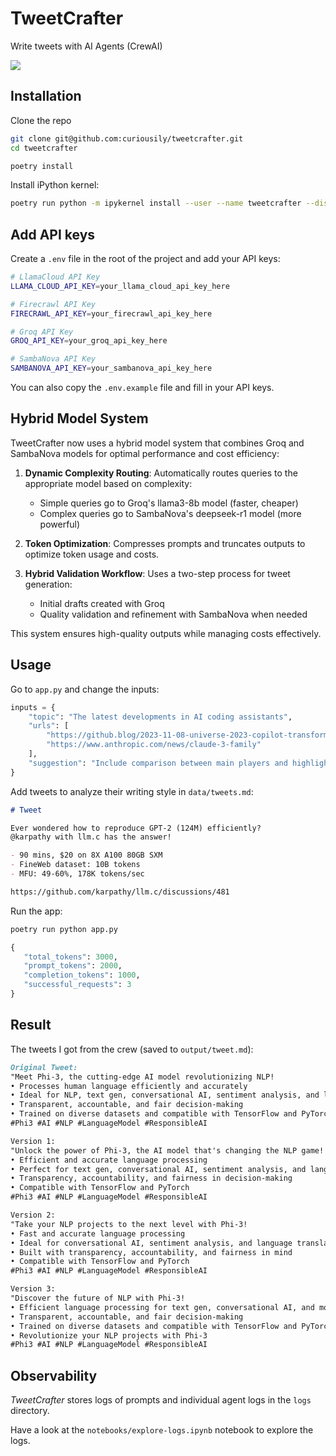 # TweetCrafter

Write tweets with AI Agents (CrewAI)

<a href="https://www.mlexpert.io/bootcamp" target="_blank">
  <img src="https://raw.githubusercontent.com/curiousily/tweetcrafter/master/.github/tweetcrafter.png">
</a>

## Installation

Clone the repo

```sh
git clone git@github.com:curiousily/tweetcrafter.git
cd tweetcrafter
```

```sh
poetry install
```

Install iPython kernel:

```sh
poetry run python -m ipykernel install --user --name tweetcrafter --display-name "Python (tweetcrafter)"
```

## Add API keys

Create a `.env` file in the root of the project and add your API keys:

```sh
# LlamaCloud API Key
LLAMA_CLOUD_API_KEY=your_llama_cloud_api_key_here

# Firecrawl API Key
FIRECRAWL_API_KEY=your_firecrawl_api_key_here

# Groq API Key
GROQ_API_KEY=your_groq_api_key_here

# SambaNova API Key
SAMBANOVA_API_KEY=your_sambanova_api_key_here
```

You can also copy the `.env.example` file and fill in your API keys.

## Hybrid Model System

TweetCrafter now uses a hybrid model system that combines Groq and SambaNova models for optimal performance and cost efficiency:

1. **Dynamic Complexity Routing**: Automatically routes queries to the appropriate model based on complexity:
   - Simple queries go to Groq's llama3-8b model (faster, cheaper)
   - Complex queries go to SambaNova's deepseek-r1 model (more powerful)

2. **Token Optimization**: Compresses prompts and truncates outputs to optimize token usage and costs.

3. **Hybrid Validation Workflow**: Uses a two-step process for tweet generation:
   - Initial drafts created with Groq
   - Quality validation and refinement with SambaNova when needed

This system ensures high-quality outputs while managing costs effectively.

## Usage

Go to `app.py` and change the inputs:

```py
inputs = {
    "topic": "The latest developments in AI coding assistants",
    "urls": [
        "https://github.blog/2023-11-08-universe-2023-copilot-transforms-into-an-ai-powered-developer-experience/",
        "https://www.anthropic.com/news/claude-3-family"
    ],
    "suggestion": "Include comparison between main players and highlight innovative features.",
}
```

Add tweets to analyze their writing style in `data/tweets.md`:

```md
# Tweet

Ever wondered how to reproduce GPT-2 (124M) efficiently?
@karpathy with llm.c has the answer!

- 90 mins, $20 on 8X A100 80GB SXM
- FineWeb dataset: 10B tokens
- MFU: 49-60%, 178K tokens/sec

https://github.com/karpathy/llm.c/discussions/481
```

Run the app:

```sh
poetry run python app.py
```

```py
{
   "total_tokens": 3000,
   "prompt_tokens": 2000,
   "completion_tokens": 1000,
   "successful_requests": 3
}
```

## Result

The tweets I got from the crew (saved to `output/tweet.md`):

```md
Original Tweet:
"Meet Phi-3, the cutting-edge AI model revolutionizing NLP! 
• Processes human language efficiently and accurately
• Ideal for NLP, text gen, conversational AI, sentiment analysis, and language translation
• Transparent, accountable, and fair decision-making
• Trained on diverse datasets and compatible with TensorFlow and PyTorch
#Phi3 #AI #NLP #LanguageModel #ResponsibleAI

Version 1:
"Unlock the power of Phi-3, the AI model that's changing the NLP game! 
• Efficient and accurate language processing
• Perfect for text gen, conversational AI, sentiment analysis, and language translation
• Transparency, accountability, and fairness in decision-making
• Compatible with TensorFlow and PyTorch
#Phi3 #AI #NLP #LanguageModel #ResponsibleAI

Version 2:
"Take your NLP projects to the next level with Phi-3! 
• Fast and accurate language processing
• Ideal for conversational AI, sentiment analysis, and language translation
• Built with transparency, accountability, and fairness in mind
• Compatible with TensorFlow and PyTorch
#Phi3 #AI #NLP #LanguageModel #ResponsibleAI

Version 3:
"Discover the future of NLP with Phi-3! 
• Efficient language processing for text gen, conversational AI, and more
• Transparent, accountable, and fair decision-making
• Trained on diverse datasets and compatible with TensorFlow and PyTorch
• Revolutionize your NLP projects with Phi-3
#Phi3 #AI #NLP #LanguageModel #ResponsibleAI
```

## Observability

_TweetCrafter_ stores logs of prompts and individual agent logs in the `logs` directory.

Have a look at the `notebooks/explore-logs.ipynb` notebook to explore the logs.
